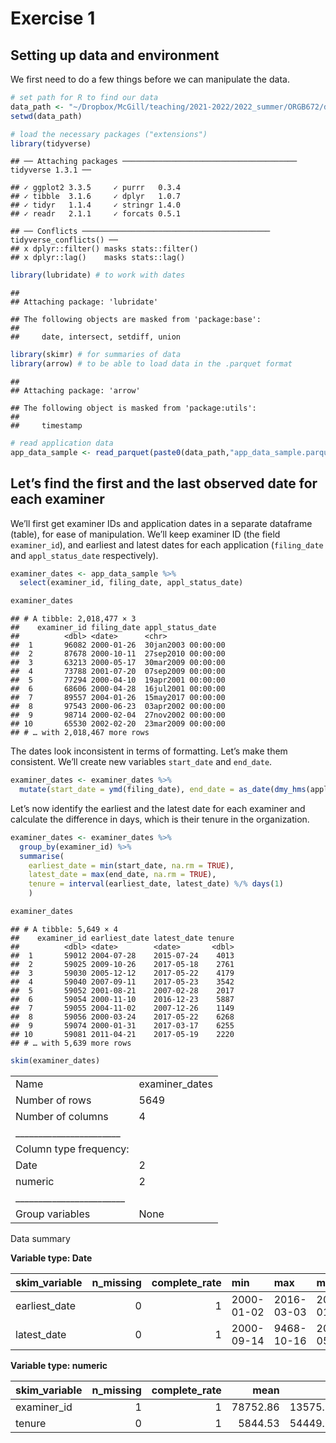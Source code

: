 Exercise 1
================

## Setting up data and environment

We first need to do a few things before we can manipulate the data.

``` r
# set path for R to find our data
data_path <- "~/Dropbox/McGill/teaching/2021-2022/2022_summer/ORGB672/data/"
setwd(data_path)

# load the necessary packages ("extensions")
library(tidyverse)
```

    ## ── Attaching packages ─────────────────────────────────────── tidyverse 1.3.1 ──

    ## ✓ ggplot2 3.3.5     ✓ purrr   0.3.4
    ## ✓ tibble  3.1.6     ✓ dplyr   1.0.7
    ## ✓ tidyr   1.1.4     ✓ stringr 1.4.0
    ## ✓ readr   2.1.1     ✓ forcats 0.5.1

    ## ── Conflicts ────────────────────────────────────────── tidyverse_conflicts() ──
    ## x dplyr::filter() masks stats::filter()
    ## x dplyr::lag()    masks stats::lag()

``` r
library(lubridate) # to work with dates
```

    ## 
    ## Attaching package: 'lubridate'

    ## The following objects are masked from 'package:base':
    ## 
    ##     date, intersect, setdiff, union

``` r
library(skimr) # for summaries of data
library(arrow) # to be able to load data in the .parquet format
```

    ## 
    ## Attaching package: 'arrow'

    ## The following object is masked from 'package:utils':
    ## 
    ##     timestamp

``` r
# read application data
app_data_sample <- read_parquet(paste0(data_path,"app_data_sample.parquet"))
```

## Let’s find the first and the last observed date for each examiner

We’ll first get examiner IDs and application dates in a separate
dataframe (table), for ease of manipulation. We’ll keep examiner ID (the
field `examiner_id`), and earliest and latest dates for each application
(`filing_date` and `appl_status_date` respectively).

``` r
examiner_dates <- app_data_sample %>% 
  select(examiner_id, filing_date, appl_status_date) 

examiner_dates
```

    ## # A tibble: 2,018,477 × 3
    ##    examiner_id filing_date appl_status_date  
    ##          <dbl> <date>      <chr>             
    ##  1       96082 2000-01-26  30jan2003 00:00:00
    ##  2       87678 2000-10-11  27sep2010 00:00:00
    ##  3       63213 2000-05-17  30mar2009 00:00:00
    ##  4       73788 2001-07-20  07sep2009 00:00:00
    ##  5       77294 2000-04-10  19apr2001 00:00:00
    ##  6       68606 2000-04-28  16jul2001 00:00:00
    ##  7       89557 2004-01-26  15may2017 00:00:00
    ##  8       97543 2000-06-23  03apr2002 00:00:00
    ##  9       98714 2000-02-04  27nov2002 00:00:00
    ## 10       65530 2002-02-20  23mar2009 00:00:00
    ## # … with 2,018,467 more rows

The dates look inconsistent in terms of formatting. Let’s make them
consistent. We’ll create new variables `start_date` and `end_date`.

``` r
examiner_dates <- examiner_dates %>% 
  mutate(start_date = ymd(filing_date), end_date = as_date(dmy_hms(appl_status_date)))
```

Let’s now identify the earliest and the latest date for each examiner
and calculate the difference in days, which is their tenure in the
organization.

``` r
examiner_dates <- examiner_dates %>% 
  group_by(examiner_id) %>% 
  summarise(
    earliest_date = min(start_date, na.rm = TRUE), 
    latest_date = max(end_date, na.rm = TRUE),
    tenure = interval(earliest_date, latest_date) %/% days(1)
    )

examiner_dates
```

    ## # A tibble: 5,649 × 4
    ##    examiner_id earliest_date latest_date tenure
    ##          <dbl> <date>        <date>       <dbl>
    ##  1       59012 2004-07-28    2015-07-24    4013
    ##  2       59025 2009-10-26    2017-05-18    2761
    ##  3       59030 2005-12-12    2017-05-22    4179
    ##  4       59040 2007-09-11    2017-05-23    3542
    ##  5       59052 2001-08-21    2007-02-28    2017
    ##  6       59054 2000-11-10    2016-12-23    5887
    ##  7       59055 2004-11-02    2007-12-26    1149
    ##  8       59056 2000-03-24    2017-05-22    6268
    ##  9       59074 2000-01-31    2017-03-17    6255
    ## 10       59081 2011-04-21    2017-05-19    2220
    ## # … with 5,639 more rows

``` r
skim(examiner_dates)
```

|                                                  |                |
|:-------------------------------------------------|:---------------|
| Name                                             | examiner_dates |
| Number of rows                                   | 5649           |
| Number of columns                                | 4              |
| \_\_\_\_\_\_\_\_\_\_\_\_\_\_\_\_\_\_\_\_\_\_\_   |                |
| Column type frequency:                           |                |
| Date                                             | 2              |
| numeric                                          | 2              |
| \_\_\_\_\_\_\_\_\_\_\_\_\_\_\_\_\_\_\_\_\_\_\_\_ |                |
| Group variables                                  | None           |

Data summary

**Variable type: Date**

| skim_variable | n_missing | complete_rate | min        | max        | median     | n_unique |
|:--------------|----------:|--------------:|:-----------|:-----------|:-----------|---------:|
| earliest_date |         0 |             1 | 2000-01-02 | 2016-03-03 | 2003-01-21 |     2325 |
| latest_date   |         0 |             1 | 2000-09-14 | 9468-10-16 | 2017-05-19 |      888 |

**Variable type: numeric**

| skim_variable | n_missing | complete_rate |     mean |       sd |    p0 |      p25 |   p50 |      p75 |    p100 | hist  |
|:--------------|----------:|--------------:|---------:|---------:|------:|---------:|------:|---------:|--------:|:------|
| examiner_id   |         1 |             1 | 78752.86 | 13575.30 | 59012 | 66531.75 | 75346 | 93750.75 |   99990 | ▇▆▃▂▇ |
| tenure        |         0 |             1 |  5844.53 | 54449.66 |    27 |  3125.00 |  4918 |  6097.00 | 2727903 | ▇▁▁▁▁ |
